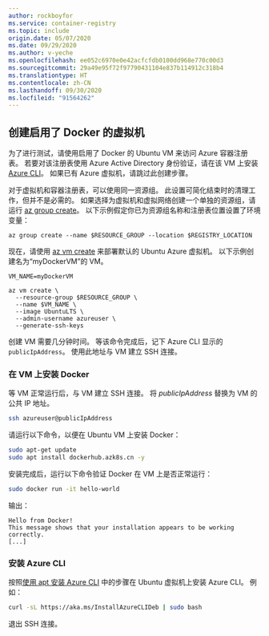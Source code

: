 ```yaml
---
author: rockboyfor
ms.service: container-registry
ms.topic: include
origin.date: 05/07/2020
ms.date: 09/29/2020
ms.author: v-yeche
ms.openlocfilehash: ee052c6970e0e42acfcfdb0100dd968e770c00d3
ms.sourcegitcommit: 29a49e95f72f97790431104e837b114912c318b4
ms.translationtype: HT
ms.contentlocale: zh-CN
ms.lasthandoff: 09/30/2020
ms.locfileid: "91564262"
---
```

<!--Verified successfully-->
## <a name="create-a-docker-enabled-virtual-machine"></a>创建启用了 Docker 的虚拟机

为了进行测试，请使用启用了 Docker 的 Ubuntu VM 来访问 Azure 容器注册表。 若要对该注册表使用 Azure Active Directory 身份验证，请在该 VM 上安装 [Azure CLI][azure-cli]。 如果已有 Azure 虚拟机，请跳过此创建步骤。

对于虚拟机和容器注册表，可以使用同一资源组。 此设置可简化结束时的清理工作，但并不是必需的。 如果选择为虚拟机和虚拟网络创建一个单独的资源组，请运行 [az group create][az-group-create]。 以下示例假定你已为资源组名称和注册表位置设置了环境变量：

```azurecli
az group create --name $RESOURCE_GROUP --location $REGISTRY_LOCATION
```

现在，请使用 [az vm create][az-vm-create] 来部署默认的 Ubuntu Azure 虚拟机。 以下示例创建名为“myDockerVM”的 VM。

```azurecli
VM_NAME=myDockerVM

az vm create \
  --resource-group $RESOURCE_GROUP \
  --name $VM_NAME \
  --image UbuntuLTS \
  --admin-username azureuser \
  --generate-ssh-keys
```

创建 VM 需要几分钟时间。 等该命令完成后，记下 Azure CLI 显示的 `publicIpAddress`。 使用此地址与 VM 建立 SSH 连接。

### <a name="install-docker-on-the-vm"></a>在 VM 上安装 Docker

等 VM 正常运行后，与 VM 建立 SSH 连接。 将 *publicIpAddress* 替换为 VM 的公共 IP 地址。

```bash
ssh azureuser@publicIpAddress
```

请运行以下命令，以便在 Ubuntu VM 上安装 Docker：

```bash
sudo apt-get update
sudo apt install dockerhub.azk8s.cn -y
```

安装完成后，运行以下命令验证 Docker 在 VM 上是否正常运行：

```bash
sudo docker run -it hello-world
```

输出：

```
Hello from Docker!
This message shows that your installation appears to be working correctly.
[...]
```

### <a name="install-the-azure-cli"></a>安装 Azure CLI

按照[使用 apt 安装 Azure CLI](https://docs.azure.cn/cli/install-azure-cli-apt?view=azure-cli-latest) 中的步骤在 Ubuntu 虚拟机上安装 Azure CLI。 例如：

```bash
curl -sL https://aka.ms/InstallAzureCLIDeb | sudo bash
```

退出 SSH 连接。

[azure-cli]: https://docs.azure.cn/cli/install-azure-cli?view=azure-cli-latest
[az-vm-create]: https://docs.azure.cn/cli/vm?view=azure-cli-latest#az-vm-create
[az-group-create]: https://docs.azure.cn/cli/group?view=azure-cli-latest

<!-- Update_Description: new article about container registry docker vm setup -->
<!--NEW.date: 06/08/2020-->